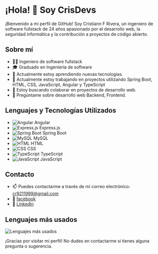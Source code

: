 # ¡Hola! 👋 Soy CrisDevs

¡Bienvenido a mi perfil de GitHub! Soy Cristiann F Rivera, un ingeniero de software fullstack de 24 años apasionado por el desarrollo web, la seguridad informática y la contribución a proyectos de código abierto.

## Sobre mí
- 👨‍💻 Ingeniero de software fullstack
- 🎓 Graduado en Ingeniería de software
- 🌱 Actualmente estoy aprendiendo nuevas tecnologias.
- 🔭 Actualmente estoy trabajando en proyectos utilizando Spring Boot, HTML, CSS, JavaScript, Angular y TypeScript
- 👯 Estoy buscando colaborar en proyectos de desarrollo web.
- 💬 Pregúntame sobre desarrollo web Backend, Frontend.

## Lenguajes y Tecnologías Utilizados
  - ![Angular](https://img.icons8.com/color/48/000000/angularjs.png) Angular
  - ![Express.js](https://img.icons8.com/color/48/000000/nodejs.png) Express.js
  - ![Spring Boot](https://img.icons8.com/color/48/000000/java-coffee-cup-logo.png) Spring Boot
  - ![MySQL](https://img.icons8.com/color/48/000000/mysql-logo.png) MySQL
  - ![HTML](https://img.icons8.com/color/48/000000/html-5.png) HTML
  - ![CSS](https://img.icons8.com/color/48/000000/css3.png) CSS
  - ![TypeScript](https://img.icons8.com/color/48/000000/typescript.png) TypeScript
  - ![JavaScript](https://img.icons8.com/color/48/000000/javascript.png) JavaScript

## Contacto
- 📫 Puedes contactarme a través de mi correo electrónico: cr9211999@gmail.com
- 🔗 [facebook](https://web.facebook.com/profile.php?id=100005486839421)
- 🔗 [LinkedIn](https://www.linkedin.com/in/cristian-fabian-rivera-lozano-a58426250/)

## Lenguajes más usados
![Lenguajes más usados](https://github-readme-stats.vercel.app/api/top-langs/?username=CrissFaDev&layout=compact&theme=dark)

¡Gracias por visitar mi perfil! No dudes en contactarme si tienes alguna pregunta o sugerencia.
